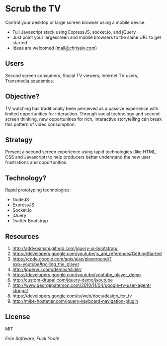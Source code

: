Scrub the TV
=========

Control your desktop or large screen browser using a mobile device.

  - Full Javascript stack using ExpressJS, socket.io, and jQuery
  - Just point your largescreen and mobile browsers to the same URL to get started
  - Ideas are welcomed (mail@chrisaiv.com)

Users
-------------
Second screen consumers, Social TV viewers, Internet TV users, Transmedia academics.

Objective?
-------------

TV watching has traditionally been perceived as a passive experience with limited opportunities for interaction. Through social technology and second screen thinking, new opportunities for rich, interactive storytelling can break this pattern of video consumption.

Strategy
------------

Present a second screen experience using rapid technologies (like HTML, CSS and Javascript) to help producers better understand the new user frustrations and opportunities.

Technology?
-----------

Rapid prototyping technologies:

* NodeJS
* ExpressJS
* Socket.io
* jQuery
* Twitter Bootstrap

Resources
--------------

1. http://addyosmani.github.com/jquery-ui-bootstrap/
2. https://developers.google.com/youtube/js_api_reference#GettingStarted
3. https://code.google.com/apis/ajax/playground/?exp=youtube#polling_the_player
4. http://jqueryui.com/demos/slider/
5. https://developers.google.com/youtube/youtube_player_demo
6. http://custom-drupal.com/jquery-demo/jyoutube
7. http://www.georgepaterson.com/2010/11/04/google-tv-user-agent-strings/
8. https://developers.google.com/tv/web/docs/design_for_tv
9. http://mike-hostetler.com/jquery-keyboard-navigation-plugin


License
-

MIT

*Free Software, Fuck Yeah!*

[chris mendez]: twitter.com/chrisaiv